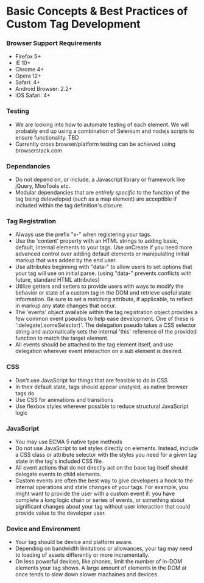 # Basic Concepts & Best Practices of Custom Tag Development

### Browser Support Requirements

* Firefox 5+
* IE 10+
* Chrome 4+
* Opera 12+
* Safari: 4+
* Android Browser: 2.2+
* iOS Safari: 4+


### Testing

* We are looking into how to automate testing of each element.  We will probably end up using a combination of Selenium and nodejs scripts to ensure functionality. TBD
* Currently cross browser/platform testing can be achieved using browserstack.com

### Dependancies
* Do not depend on, or include, a Javascript library or framework like jQuery, MooTools etc.
* Modular dependancies that are *entirely specific* to the function of the tag being deleveloped (such as a map element) are acceptible if included within the tag definition's closure.


### Tag Registration

* Always use the prefix "x-" when registering your tags.
* Use  the 'content' property with an HTML strings to adding basic, default, internal elements to your tags. Use onCreate if you need more advanced  control over adding default elements or manipulating initial markup that  was added by the end user.
* Use attributes beginning with "data-" to allow users to set options that your tag will use on initial parse. (using "data-" prevents conflicts with future, standard HTML attributes)
* Utilize getters and setters to provide users with ways to modify the behavior or state of a custom tag in the DOM and retrieve useful state information. Be sure to set a matching attribute, if applicable, to reflect in markup any state changes that occur.
* The 'events' object available within the tag registration object provides a few common event pseudos to help ease development. One of these is ':delegate(.someSelector)'. The delegation pseudo takes a CSS selector string and automatically sets the internal 'this' reference of the provided function to match the target element.
* All events should be attached to the tag element itself, and use delegation wherever event interaction on a sub element is desired.


### CSS

* Don't use JavaScript for things that are feasible to do in CSS
* In their default state, tags should appear unstyled, as native browser tags do
* Use CSS for animations and transitions
* Use flexbox styles wherever possible to reduce structural JavaScript logic


### JavaScript

* You may use ECMA 5 native type methods
* Do not use JavaScript to set styles directly on elements. Instead, include a CSS class or attribute selector with the styles you need for a given tag state in the tag's included CSS file.
* All event actions that do not directly act on the base tag itself should delegate events to child elements.
* Custom  events are often the best way to give developers a hook to the internal operations and state changes of your tags. For example, you might want to  provide the user with a custom event if: you have complete a long logic chain or series of events, or something about significant changes about your tag without user interaction that could provide value to the developer user.


### Device and Environment

* Your tag should be device and platform aware.
* Depending on bandwidth limitations or allowances, your tag may need to loading of assets differently or more incramentally.
* On less powerful devices, like phones, limit the number of in-DOM elements your tag shows. A large amount of elements in the DOM at once tends to slow down slower machaines and devices.
